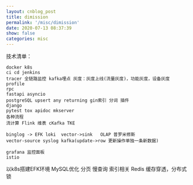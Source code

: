 ```yaml
---
layout: cnblog_post
title: dimission
permalink: '/misc/dimission'
date: 2020-07-13 08:37:39
show: false
categories: misc
---
```


技术清单：

```
docker k8s
ci cd jenkins
tracer 全链路监控 kafka埋点 灰度：灰度上线(流量灰度)，功能灰度，设备灰度
profile
rpc
fastapi asyncio
postgreSQL upsert any returning gin索引 分词 插件
django
pytest tox apidoc mkserver
各种流程
流计算 Flink 维表 cKafka TKE 

binglog -> EFK loki  vector->sink   OLAP 普罗米修斯
vector-source syslog kafka(update->row 更新操作单独一条新数据)

grafana 监控面板
istio
```


以k8s搭建EFK环境
MySQL优化 分页 慢查询 索引相关
Redis 缓存穿透，分布式锁


